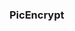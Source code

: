 ### PicEncrypt 

<!--
**picencrypt/picencrypt** is a ✨ _special_ ✨ repository because its `README.md` (this file) appears on your GitHub profile.

